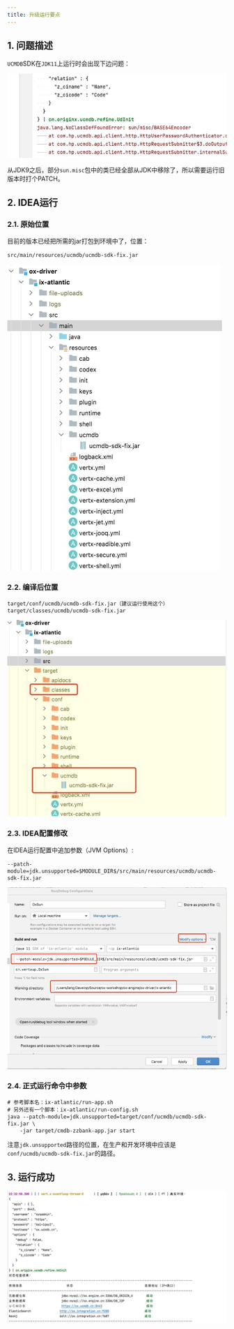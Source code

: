 ```yaml
---
title: 升级运行要点
---
```


## 1. 问题描述

`UCMDB`SDK在`JDK11`上运行时会出现下边问题：

![None](./_image/2021-10-12-22-41-40.png)

从JDK9之后，部分`sun.misc`包中的类已经全部从JDK中移除了，所以需要运行旧版本时打个PATCH。

## 2. IDEA运行

### 2.1. 原始位置

目前的版本已经把所需的jar打包到环境中了，位置：

```shell
src/main/resources/ucmdb/ucmdb-sdk-fix.jar
```

![None](./_image/2021-10-12-22-44-19.png)

### 2.2. 编译后位置

```shell
target/conf/ucmdb/ucmdb-sdk-fix.jar（建议运行使用这个）
target/classes/ucmdb/ucmdb-sdk-fix.jar
```

![None](./_image/2021-10-12-22-45-21.png)

### 2.3. IDEA配置修改

在IDEA运行配置中追加参数（JVM Options）:

```shell
--patch-module=jdk.unsupported=$MODULE_DIR$/src/main/resources/ucmdb/ucmdb-sdk-fix.jar
```

![None](./_image/2021-10-12-22-47-33.png)

### 2.4. 正式运行命令中参数

```shell
# 参考脚本名：ix-atlantic/run-app.sh
# 另外还有一个脚本：ix-atlantic/run-config.sh
java --patch-module=jdk.unsupported=target/conf/ucmdb/ucmdb-sdk-fix.jar \
    -jar target/cmdb-zzbank-app.jar start
```

注意`jdk.unsupported`路径的位置，在生产和开发环境中应该是`conf/ucmdb/ucmdb-sdk-fix.jar`的路径。

## 3. 运行成功

![None](./_image/2021-10-12-22-50-16.png)